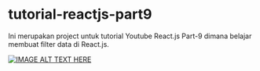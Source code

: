 # tutorial-reactjs-part9
Ini merupakan project untuk tutorial Youtube React.js Part-9 dimana belajar membuat filter data di React.js. 

[![IMAGE ALT TEXT HERE](http://img.youtube.com/vi/u38yI2W1_yA/0.jpg)](https://youtu.be/u38yI2W1_yA)
